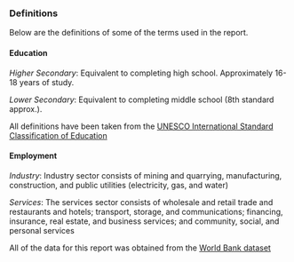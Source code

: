 ### Definitions

Below are the definitions of some of the terms used in the report.

#### Education

_Higher Secondary_: Equivalent to completing high school. Approximately 16-18 years of study.

_Lower Secondary_: Equivalent to completing middle school (8th standard approx.).

All definitions have been taken from the [UNESCO International Standard Classification of Education](http://uis.unesco.org/sites/default/files/documents/international-standard-classification-of-education-isced-2011-en.pdf)

#### Employment

_Industry_: Industry sector consists of mining and quarrying, manufacturing, construction, and public utilities (electricity, gas, and water)

_Services_: The services sector consists of wholesale and retail trade and restaurants and hotels; transport, storage, and communications; financing, insurance, real estate, and business services; and community, social, and personal services

All of the data for this report was obtained from the [World Bank dataset](https://data.worldbank.org/indicator?tab=all)